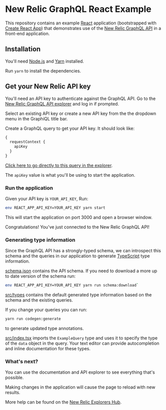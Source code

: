 # New Relic GraphQL React Example

This repository contains an example [React](https://reactjs.org/) application
(bootstrapped with
[Create React App](https://github.com/facebookincubator/create-react-app)) that
demonstrates use of the
[New Relic GraphQL API](https://docs.newrelic.com/docs/apis/graphql-api) in a
front-end application.

## Installation

You'll need [Node.js](https://nodejs.org) and [Yarn](https://yarnpkg.com) installed.

Run `yarn` to install the dependencies.

## Get your New Relic API key

You'll need an API key to authenticate against the GraphQL API. Go to the
[New Relic GraphQL API explorer](https://api.newrelic.com/graphiql) and log in if prompted.

Select an existing API key or create a new API key from the the dropdown menu in
the GraphiQL title bar.

Create a GraphQL query to get your API key. It should look like:

```graphql
{
  requestContext {
    apiKey
  }
}
```

[Click here to go directly to this query in the explorer](https://api.newrelic.com/graphiql?query=%7B%0A%20%20requestContext%20%7B%0A%20%20%20%20apiKey%0A%20%20%7D%0A%7D%0A).

The `apiKey` value is what you'll be using to start the application.

### Run the application

Given your API key is `YOUR_API_KEY`, Run:

```bash
env REACT_APP_API_KEY=YOUR_API_KEY yarn start
```

This will start the application on port 3000 and open a browser window.

Congratulations! You've just connected to the New Relic GraphQL API!

### Generating type information

Since the GraphQL API has a strongly-typed schema, we can introspect this schema
and the queries in our application to generate
[TypeScript](https://www.typescriptlang.org/) type information.

[schema.json](schema.json) contains the API schema. If you need to download a
more up to date version of the schema run:

```bash
env REACT_APP_API_KEY=YOUR_API_KEY yarn run schema:download`
```

[src/types](src/types) contains the default generated type information based on
the schema and the existing queries.

If you change your queries you can run:

```bash
yarn run codegen:generate
```

to generate updated type annotations.

[src/index.tsx](src/index.tsx) imports the `ExampleQuery` type and uses it to
specify the type of the `data` object in the query. Your text editor can provide
autocompletion and inline documentation for these types.

### What's next?

You can use the documentation and API explorer to see everything that's possible.

Making changes in the application will cause the page to reload with new results.

More help can be found on the [New Relic Explorers Hub](https://discuss.newrelic.com/).
